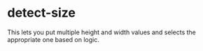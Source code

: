 # detect-size
This lets you put multiple height and width values and selects the appropriate one based on logic.
